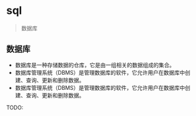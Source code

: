 # sql

> 数据库

## 数据库

- 数据库是一种存储数据的仓库，它是由一组相关的数据组成的集合。
- 数据库管理系统（DBMS）是管理数据库的软件，它允许用户在数据库中创建、查询、更新和删除数据。
- 数据库管理系统（DBMS）是管理数据库的软件，它允许用户在数据库中创建、查询、更新和删除数据。

TODO: